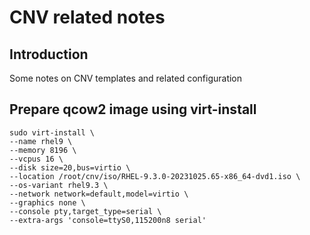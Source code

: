 CNV related notes
===========================================================
## Introduction
Some notes on CNV templates and related configuration

## Prepare qcow2 image using virt-install
```
sudo virt-install \
--name rhel9 \
--memory 8196 \
--vcpus 16 \
--disk size=20,bus=virtio \
--location /root/cnv/iso/RHEL-9.3.0-20231025.65-x86_64-dvd1.iso \
--os-variant rhel9.3 \
--network network=default,model=virtio \
--graphics none \
--console pty,target_type=serial \
--extra-args 'console=ttyS0,115200n8 serial'

```






